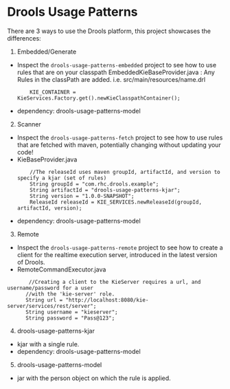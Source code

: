 # Drools Usage Patterns
There are 3 ways to use the Drools platform, this project showcases the differences:

1. Embedded/Generate
  * Inspect the `drools-usage-patterns-embedded` project to see how to use rules that are on your classpath
   EmbeddedKieBaseProvider.java : Any Rules in the classPath are added. i.e. src/main/resources/name.drl
	```shell
   		KIE_CONTAINER = KieServices.Factory.get().newKieClasspathContainer();
	```
  * dependency: drools-usage-patterns-model
  
2. Scanner 
  * Inspect the `drools-usage-patterns-fetch` project to see how to use rules that are fetched with maven, potentially changing without updating your code!
  * KieBaseProvider.java
	```shell
	  	//The releaseId uses maven groupId, artifactId, and version to specify a kjar (set of rules)
		String groupId = "com.rhc.drools.example";
		String artifactId = "drools-usage-patterns-kjar";
		String version = "1.0.0-SNAPSHOT";
		ReleaseId releaseId = KIE_SERVICES.newReleaseId(groupId, artifactId, version);
	```
 * dependency: drools-usage-patterns-model
 
3. Remote 
  * Inspect the `drools-usage-patterns-remote` project to see how to create a client for the realtime execution server, introduced in the latest version of Drools.
  * RemoteCommandExecutor.java
  ```shell
	     //Creating a client to the KieServer requires a url, and username/password for a user
	    //with the 'kie-server' role.
	    String url = "http://localhost:8080/kie-server/services/rest/server";
	    String username = "kieserver";
	    String password = "Pass@123";
 ```
4. drools-usage-patterns-kjar
  * kjar with a single rule.
  * dependency: drools-usage-patterns-model
  
5. drools-usage-patterns-model
  * jar with the person object on which the rule is applied.
